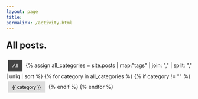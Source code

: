 ```yaml
---
layout: page
title:
permalink: /activity.html
---
```


<!-- Conditional Text -->
<p id="category-text">
  <span id="text-content">All posts. </span><span id="caret">|</span>
</p>

<!-- Category Buttons -->
<div id="category-filter-buttons">
  <button class="category-button active" data-category="all">All</button>
  <!-- Generate buttons from all post tags -->
  {% assign all_categories = site.posts | map:"tags" | join: "," | split: "," | uniq | sort %}
  {% for category in all_categories %}
    {% if category != "" %}
      <button class="category-button" data-category="{{ category }}">{{ category }}</button>
    {% endif %}
  {% endfor %}
</div>

<section id="activity-feed">
  <ul id="activity-list"></ul>
</section>

<script>
document.addEventListener("DOMContentLoaded", function () {
  const buttons = document.querySelectorAll(".category-button");
  const activityList = document.getElementById("activity-list");
  const textContent = document.getElementById("text-content");
  const caret = document.getElementById("caret");

  // Global variables for text animation intervals.
  let deleteInterval = null;
  let typeInterval = null;
  let activeCategories = new Set(["all"]); // Default category

  // This variable tracks the version of the animation.
  // Each time updatePosts() is called, we increment this version.
  let currentAnimationVersion = 0;

  // Clear the text content on page load so it can be typed.
  textContent.innerText = "";

  // Update URL based on filters (optional)
  function updateURL() {
    const newUrl = new URL(window.location.href);
    if (activeCategories.has("all")) {
      newUrl.searchParams.delete("active");
    } else {
      newUrl.searchParams.set("active", Array.from(activeCategories).join(","));
    }
    history.pushState({}, "", newUrl);
  }

  // Remove existing items from the list one by one (bottom to top).
  // Each timeout callback checks the passed version.
  function removeItemsSequentially(version, callback) {
    let items = Array.from(activityList.children);
    if (items.length === 0) {
      callback();
      return;
    }
    // Reverse order to remove bottom-to-top.
    items.reverse();
    let index = 0;
    function removeNext() {
      if (version !== currentAnimationVersion) return; // a new animation has started, abort.
      if (index < items.length) {
        const item = items[index];
        item.classList.remove("fade-in");
        item.classList.add("fade-out");
        setTimeout(() => {
          // Before removing, check version again.
          if (version !== currentAnimationVersion) return;
          item.remove();
          index++;
          removeNext();
        }, 50); // Delay between removals (adjust as needed)
      } else {
        callback();
      }
    }
    removeNext();
  }

  // Build and append new items (sequentially with fade-in).
  // Also uses the animation version to abort if outdated.
  function renderNewItems(version) {
    let items = [];
    let currentYear = "";
    let currentMonth = "";

    const allPosts = [
      {% for post in site.posts %}
      {
        title: "{{ post.title }}",
        description: "{{ post.description | default: '&nbsp;' }}",
        url: "{{ post.url | relative_url }}",
        categories: "{{ post.tags | join: ',' }}",
        year: "{{ post.date | date: '%Y' }}",
        month: "{{ post.date | date: '%B' }}",
        day: "{{ post.date | date: '%d' }}"
      },
      {% endfor %}
    ];

    let visiblePosts = [];
    if (activeCategories.has("all")) {
      visiblePosts = allPosts;
    } else {
      visiblePosts = allPosts.filter(post => {
        const postCategories = post.categories.split(",");
        return postCategories.some(cat => activeCategories.has(cat));
      });
    }

    visiblePosts.forEach(post => {
      // Add a year/month separator if needed.
      if (post.year !== currentYear || post.month !== currentMonth) {
        const separator = document.createElement("li");
        separator.classList.add("year-month-separator");
        separator.innerHTML = `<span class="year">${post.year}</span><span class="month">${post.month}</span>`;
        items.push(separator);
        currentYear = post.year;
        currentMonth = post.month;
      }
      // Create the post entry.
      const listItem = document.createElement("li");
      listItem.classList.add("post-item");
      listItem.setAttribute("data-categories", post.categories);
      listItem.innerHTML = `
        <div class="post-details">
          <span class="post-title"><a href="${post.url}">${post.title}</a></span>
          <span class="post-date">${post.day}</span>
        </div>
        ${post.description ? `<p class="post-description">${post.description}</p>` : ""}
      `;
      items.push(listItem);
    });

    function appendItemsSequentially(index) {
      if (version !== currentAnimationVersion) return; // abort if a new animation started
      if (index < items.length) {
        activityList.appendChild(items[index]);
        items[index].classList.add("fade-in");
        setTimeout(() => {
          if (version !== currentAnimationVersion) return;
          appendItemsSequentially(index + 1);
        }, 50);
      }
    }
    appendItemsSequentially(0);
    updateConditionalText();
  }

  // updatePosts: increments the animation version, removes current items, then renders new ones.
function updatePosts() {
  currentAnimationVersion++; // Invalidate any previous animations.
  const version = currentAnimationVersion;

  updateConditionalText(); // Update the category text immediately
  removeItemsSequentially(version, function () {
    renderNewItems(version);
  });
}


  // animateText: Cancels any current text animation and then (using common-prefix logic)
  // deletes extra characters and types the new text.
  function animateText(newText) {
    if (deleteInterval) {
      clearInterval(deleteInterval);
      deleteInterval = null;
    }
    if (typeInterval) {
      clearInterval(typeInterval);
      typeInterval = null;
    }
    let currentText = textContent.innerText;
    if (currentText === newText) return;
    let commonPrefixLen = 0;
    const minLen = Math.min(currentText.length, newText.length);
    while (
      commonPrefixLen < minLen &&
      currentText.charAt(commonPrefixLen) === newText.charAt(commonPrefixLen)
    ) {
      commonPrefixLen++;
    }
    const deleteSpeed = 30;
    const typeSpeed = 30;
    function startDeletion() {
      deleteInterval = setInterval(() => {
        if (currentText.length > commonPrefixLen) {
          currentText = currentText.slice(0, -1);
          textContent.innerText = currentText;
        } else {
          clearInterval(deleteInterval);
          deleteInterval = null;
          startTyping();
        }
      }, deleteSpeed);
    }
    function startTyping() {
      let index = commonPrefixLen;
      typeInterval = setInterval(() => {
        if (index < newText.length) {
          currentText += newText.charAt(index);
          textContent.innerText = currentText;
          index++;
        } else {
          clearInterval(typeInterval);
          typeInterval = null;
        }
      }, typeSpeed);
    }
    if (currentText.length > commonPrefixLen) {
      startDeletion();
    } else {
      startTyping();
    }
  }

  // updateConditionalText: Set the text based on the active category.
  function updateConditionalText() {
    let newText = "";
    if (activeCategories.has("all")) {
      newText = "All posts. ";
    } else if (activeCategories.size === 1) {
      const category = Array.from(activeCategories)[0].toLowerCase();
      if (category === "projects") {
        newText = "My projects. ";
      } else if (category === "thoughts") {
        newText = "A selection of my thoughts. ";
      } else if (category === "vu") {
        newText = "My projects for VU university. ";
      } else {
        newText = "All posts. ";
      }
    }
    animateText(newText);
  }

  // Button click handler: Only one category can be active.
  buttons.forEach(button => {
    button.addEventListener("click", function () {
      const category = this.dataset.category;
      if (category === "all") {
        activeCategories = new Set(["all"]);
      } else {
        activeCategories.clear();
        activeCategories.add(category);
      }
      buttons.forEach(btn => btn.classList.remove("active"));
      this.classList.add("active");
      updateURL();
      updatePosts();
    });
  });

  // Initial rendering: animate the text and render posts.
  updatePosts();
});
</script>

<style>
/* Fade-in animation for sequential appearance */
.fade-in {
  opacity: 0;
  animation: fadeInAnimation 0.2s forwards;
}
@keyframes fadeInAnimation {
  from {
    opacity: 0;
    transform: translateY(20px);
  }
  to {
    opacity: 1;
    transform: translateY(0);
  }
}

/* Fade-out animation for removal */
.fade-out {
  opacity: 1;
  animation: fadeOutAnimation 0.5s forwards;
}
@keyframes fadeOutAnimation {
  from {
    opacity: 1;
    transform: translateY(0);
  }
  to {
    opacity: 0;
    transform: translateY(20px);
  }
}

/* Conditional text */
#category-text {
  margin-bottom: 20px;
  font-size: 1.5rem;
  font-weight: bold;
}

/* Blinking caret */
#caret {
  font-weight: bold;
  animation: blink 1s step-start infinite;
}
@keyframes blink {
  50% { opacity: 0; }
}

/* Category Buttons */
#category-filter-buttons {
  margin-bottom: 20px;
}
.category-button {
  padding: 8px 12px;
  margin: 5px;
  border: none;
  background-color: #ddd;
  cursor: pointer;
}
.category-button.active {
  background-color: #444;
  color: white;
}

/* Activity Feed (Post List) */
#activity-list {
  list-style: none;
  padding: 0;
  min-height: 500px;
  display: flex;
  flex-direction: column;
  align-items: flex-start; /* Ensures text starts at the top */
  justify-content: flex-start;
  width: 100%;
  box-sizing: border-box;
}
.year-month-separator {
  display: flex;
  justify-content: space-between;
  align-items: center;
  font-size: 1.2rem;
  font-weight: bold;
  padding: 10px 0;
  margin-top: 20px;
  margin-bottom: 10px;
}
.year-month-separator .year {
  font-size: 1.2rem;
}
.year-month-separator .month {
  font-size: 1rem;
  font-style: italic;
}
.post-item {
  list-style: none;
  padding: 10px 0;
  padding-left: 10px;
}
.post-details {
  display: flex;
  justify-content: space-between;
  align-items: center;
}
.post-title {
  font-weight: bold;
}
.post-title a {
  text-decoration: none;
  color: inherit;
}
.post-date {
  font-size: 14px;
  color: #555;
  min-width: 30px;
  text-align: right;
}
.post-description {
  font-size: 0.9rem;
  color: #777;
  margin-top: 4px;
}
</style>
